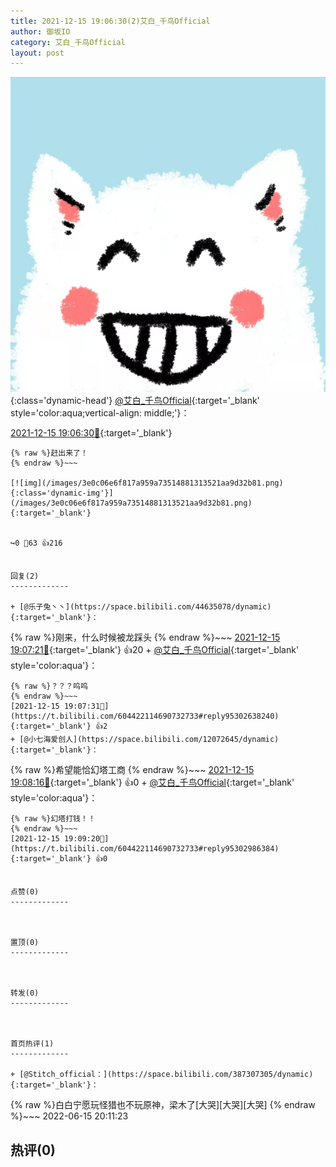 ```yaml
---
title: 2021-12-15 19:06:30(2)艾白_千鸟Official
author: 御坂IO
category: 艾白_千鸟Official
layout: post
---
```


![img](/images/9ae8b9445fd0665cc014d9080156a45271be73c6.jpg){:class='dynamic-head'}
[@艾白_千鸟Official](https://space.bilibili.com/334537711/dynamic){:target='_blank' style='color:aqua;vertical-align: middle;'}：

[2021-12-15 19:06:30🔗](https://t.bilibili.com/604422114690732733){:target='_blank'}

~~~
{% raw %}赶出来了！
{% endraw %}~~~

[![img](/images/3e0c06e6f817a959a73514881313521aa9d32b81.png){:class='dynamic-img'}](/images/3e0c06e6f817a959a73514881313521aa9d32b81.png){:target='_blank'}


↪️0 💬63 👍216


回复(2)
-------------

+ [@乐子兔丶丶](https://space.bilibili.com/44635078/dynamic){:target='_blank'}：
~~~
{% raw %}刚来，什么时候被龙踩头
{% endraw %}~~~
[2021-12-15 19:07:21🔗](https://t.bilibili.com/604422114690732733#reply95302631408){:target='_blank'} 👍20
    + [@艾白_千鸟Official](https://space.bilibili.com/334537711/dynamic){:target='_blank' style='color:aqua'}：
~~~
{% raw %}？？？呜呜
{% endraw %}~~~
[2021-12-15 19:07:31🔗](https://t.bilibili.com/604422114690732733#reply95302638240){:target='_blank'} 👍2
+ [@小七海爱创人](https://space.bilibili.com/12072645/dynamic){:target='_blank'}：
~~~
{% raw %}希望能恰幻塔工商
{% endraw %}~~~
[2021-12-15 19:08:16🔗](https://t.bilibili.com/604422114690732733#reply95302881568){:target='_blank'} 👍0
    + [@艾白_千鸟Official](https://space.bilibili.com/334537711/dynamic){:target='_blank' style='color:aqua'}：
~~~
{% raw %}幻塔打钱！！
{% endraw %}~~~
[2021-12-15 19:09:20🔗](https://t.bilibili.com/604422114690732733#reply95302986384){:target='_blank'} 👍0


点赞(0)
-------------



置顶(0)
-------------



转发(0)
-------------



首页热评(1)
-------------

+ [@Stitch_official：](https://space.bilibili.com/387307305/dynamic){:target='_blank'}：
~~~
{% raw %}白白宁愿玩怪猎也不玩原神，梁木了[大哭][大哭][大哭]
{% endraw %}~~~
2022-06-15 20:11:23


热评(0)
-------------



